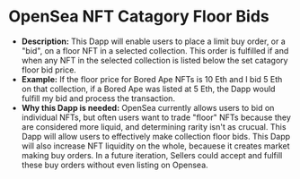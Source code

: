 # OpenSea NFT Catagory Floor Bids
* **Description:** This Dapp will enable users to place a limit buy order, or a "bid", on a floor NFT in a selected collection. This order is fulfilled if and when any NFT in the selected collection is listed below the set catagory floor bid price.
* **Example:** If the floor price for Bored Ape NFTs is 10 Eth and I bid 5 Eth on that collection, if a Bored Ape was listed at 5 Eth, the Dapp would fulfill my bid and process the transaction.  
* **Why this Dapp is needed:**  OpenSea currently allows users to bid on individual NFTs, but often users want to trade "floor" NFTs because they are considered more liquid, and determining rarity isn't as crucual. This Dapp will allow users to effectively make collection floor bids. This Dapp will also increase NFT liquidity on the whole, becauese it creates market making buy orders. In a future iteration, Sellers could accept and fulfill these buy orders without even listing on Opensea. 
